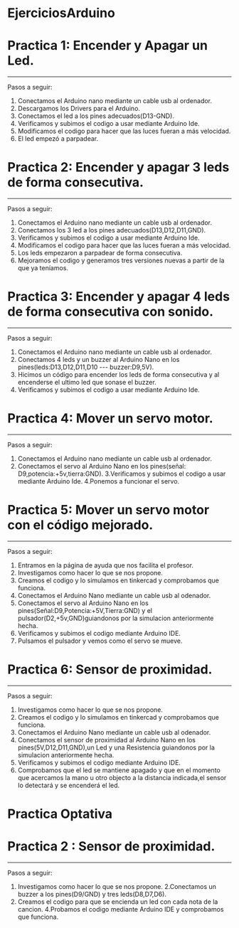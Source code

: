 # EjerciciosArduino

# Practica 1: Encender y Apagar un Led.
---------
Pasos a seguir:
1. Conectamos el Arduino nano mediante un cable usb al ordenador.
2. Descargamos los Drivers para el Arduino.
3. Conectamos el led a los pines adecuados(D13-GND).
4. Verificamos y subimos el codigo a usar mediante Arduino Ide.
5. Modificamos el codigo para hacer que las luces fueran a más velocidad.
6. El led empezó a parpadear.


# Practica 2: Encender y apagar 3 leds de forma consecutiva.
---------
Pasos a seguir:
1. Conectamos el Arduino nano mediante un cable usb al ordenador.
2. Conectamos los 3 led a los pines adecuados(D13,D12,D11,GND).
3. Verificamos y subimos el codigo a usar mediante Arduino Ide.
4. Modificamos el codigo para hacer que las luces fueran a más velocidad.
5. Los leds empezaron a parpadear de forma consecutiva.
6. Mejoramos el codigo y generamos tres versiones nuevas a partir de la que ya teníamos.


# Practica 3: Encender y apagar 4 leds de forma consecutiva con sonido.
---------
Pasos a seguir:
1. Conectamos el Arduino nano mediante un cable usb al ordenador.
2. Conectamos 4 leds y un buzzer al Arduino Nano en los pines(leds:D13,D12,D11,D10 --- buzzer:D9,5V).
3. Hicimos un código para encender los leds de forma consecutiva y al encenderse el ultimo led que sonase el buzzer.
4. Verificamos y subimos el codigo a usar mediante Arduino Ide.


# Practica 4: Mover un servo motor.
---------
Pasos a seguir:
1. Conectamos el Arduino nano mediante un cable usb al ordenador.
2. Conectamos el servo al Arduino Nano en los pines(señal: D9,potencia:+5v,tierra:GND).
3.Verificamos y subimos el codigo a usar mediante Arduino Ide.
4.Ponemos a funcionar el servo.


# Practica 5: Mover un servo motor con el código mejorado.
---------
Pasos a seguir:
1. Entramos en la página de ayuda que nos facilita el profesor.
2. Investigamos como hacer lo que se nos propone.
3. Creamos el codigo y lo simulamos en tinkercad y comprobamos que funciona.
4. Conectamos el Arduino Nano mediante un cable usb al odenador.
5. Conectamos el servo al Arduino Nano en los pines(Señal:D9,Potencia:+5V,Tierra:GND) y el pulsador(D2,+5v,GND)guiandonos por la simulacion anteriormente hecha.
6. Verificamos y subimos el codigo mediante Arduino IDE.
7. Pulsamos el pulsador y vemos como el servo se mueve.


# Practica 6:  Sensor de proximidad.
---------
Pasos a seguir:
1. Investigamos como hacer lo que se nos propone.
2. Creamos el codigo y lo simulamos en tinkercad y comprobamos que funciona.
4. Conectamos el Arduino Nano mediante un cable usb al odenador.
5. Conectamos el sensor de proximidad al Arduino Nano en los pines(5V,D12,D11,GND),un Led y una Resistencia guiandonos por la simulacion anteriormente hecha.
6. Verificamos y subimos el codigo mediante Arduino IDE.
7. Comprobamos que el led se mantiene apagado y que en el momento que acercamos la mano u otro objecto a la distancia indicada,el sensor lo detectará y se encenderá el led.

# Practica Optativa 
# Practica 2 :  Sensor de proximidad.
---------
Pasos a seguir:
1. Investigamos como hacer lo que se nos propone.
2.Conectamos un buzzer a los pines(D9/GND) y tres leds(D8,D7,D6).
3. Creamos el codigo para que se encienda un led con cada nota de la cancion.
4.Probamos el codigo mediante Arduino IDE y comprobamos que funciona.

